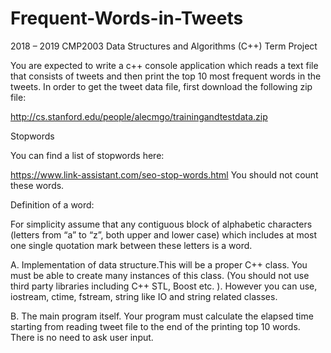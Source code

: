 # Frequent-Words-in-Tweets
2018 – 2019 CMP2003 Data Structures and Algorithms (C++) Term Project

You are expected to write a c++ console application which reads a text file that consists of  tweets and then print the top 10 most frequent words in the tweets. In order to get the tweet data file, first download the following zip file:

 http://cs.stanford.edu/people/alecmgo/trainingandtestdata.zip
 
 Stopwords
 
 You can find a list of stopwords here:
 
 https://www.link-assistant.com/seo-stop-words.html You should not count these words.
 
 Definition of a word:
 
 For simplicity assume that any contiguous block of alphabetic characters (letters from “a” to “z”, both upper and lower case) which includes at most one single quotation mark between these letters is a word.
 
 
 A. Implementation of data structure.This will be a proper C++ class. You must be able to create many instances of this class. (You should not use third party libraries including C++ STL, Boost etc. ). However you can use, iostream, ctime, fstream, string like IO and string related classes.
 
 B. The main program itself. Your program must calculate the elapsed time starting from reading tweet file to the end of the printing top 10 words. There is no need to ask user input.
